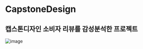 # CapstoneDesign

## 캡스톤디자인 소비자 리뷰를 감성분석한 프로젝트

![image](https://user-images.githubusercontent.com/74355042/194746570-4baa8bbb-27a3-41c8-a49c-ce5ce0f5fe9b.png)
